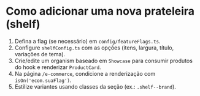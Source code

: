 # Como adicionar uma nova prateleira (shelf)

1) Defina a flag (se necessário) em `config/featureFlags.ts`.
2) Configure `shelfConfig.ts` com as opções (itens, largura, título, variações de tema).
3) Crie/edite um organism baseado em `Showcase` para consumir produtos do hook e renderizar `ProductCard`.
4) Na página `/e-commerce`, condicione a renderização com `isOn('ecom.suaFlag')`.
5) Estilize variantes usando classes da seção (ex.: `.shelf--brand`).
